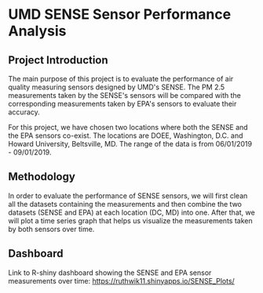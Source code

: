 # UMD SENSE Sensor Performance Analysis

## Project Introduction
The main purpose of this project is to evaluate the performance of air quality measuring sensors designed by UMD's SENSE. The PM 2.5 measurements taken by the SENSE's sensors will be compared with the corresponding measurements taken by EPA's sensors to evaluate their accuracy.  

For this project, we have chosen two locations where both the SENSE and the EPA sensors co-exist. The locations are DOEE, Washington, D.C. and Howard University, Beltsville, MD. The range of the data is from 06/01/2019 - 09/01/2019. 

## Methodology

In order to evaluate the performance of SENSE sensors, we will first clean all the datasets containing the measurements and then combine the two datasets (SENSE and EPA) at each location (DC, MD) into one. After that, we will plot a time series graph that helps us visualize the measurements taken by both sensors over time. 

## Dashboard

Link to R-shiny dashboard showing the SENSE and EPA sensor measurements over time:  https://ruthwik11.shinyapps.io/SENSE_Plots/
